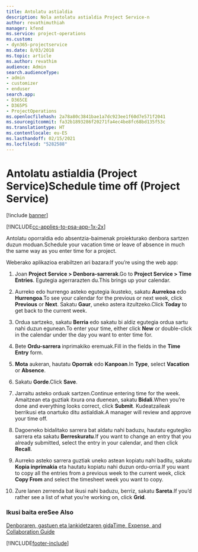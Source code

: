```yaml
---
title: Antolatu astialdia
description: Nola antolatu astialdia Project Service-n
author: revathimuthiah
manager: kfend
ms.service: project-operations
ms.custom:
- dyn365-projectservice
ms.date: 8/03/2018
ms.topic: article
ms.author: revathim
audience: Admin
search.audienceType:
- admin
- customizer
- enduser
search.app:
- D365CE
- D365PS
- ProjectOperations
ms.openlocfilehash: 2a78a80c3841bae1a7dc923ee1f60d7e571f2041
ms.sourcegitcommit: fa32b1893286f20271fa4ec4be8fc68bd135f53c
ms.translationtype: HT
ms.contentlocale: eu-ES
ms.lasthandoff: 02/15/2021
ms.locfileid: "5282588"
---
```

# <a name="schedule-time-off-project-service"></a><span data-ttu-id="ab525-103">Antolatu astialdia (Project Service)</span><span class="sxs-lookup"><span data-stu-id="ab525-103">Schedule time off (Project Service)</span></span>

[!include [banner](../includes/psa-now-project-operations.md)]

[!INCLUDE[cc-applies-to-psa-app-1x-2x](../includes/cc-applies-to-psa-app-1x-2x.md)]

<span data-ttu-id="ab525-104">Antolatu oporraldia edo absentzia-baimenak proiekturako denbora sartzen duzun moduan.</span><span class="sxs-lookup"><span data-stu-id="ab525-104">Schedule your vacation time or leave of absence in much the same way as you enter time for a project.</span></span>  
  
 <span data-ttu-id="ab525-105">Weberako aplikazioa erabiltzen ari bazara:</span><span class="sxs-lookup"><span data-stu-id="ab525-105">If you’re using the web app:</span></span>  
  
1.  <span data-ttu-id="ab525-106">Joan **Project Service > Denbora-sarrerak**.</span><span class="sxs-lookup"><span data-stu-id="ab525-106">Go to **Project Service > Time Entries**.</span></span> <span data-ttu-id="ab525-107">Egutegia agerrarazten du.</span><span class="sxs-lookup"><span data-stu-id="ab525-107">This brings up your calendar.</span></span>  
  
2.  <span data-ttu-id="ab525-108">Aurreko edo hurrengo asteko egutegia ikusteko, sakatu **Aurrekoa** edo **Hurrengoa**.</span><span class="sxs-lookup"><span data-stu-id="ab525-108">To see your calendar for the previous or next week, click **Previous** or **Next**.</span></span> <span data-ttu-id="ab525-109">Sakatu **Gaur**, uneko astera itzultzeko.</span><span class="sxs-lookup"><span data-stu-id="ab525-109">Click **Today** to get back to the current week.</span></span>  
  
3.  <span data-ttu-id="ab525-110">Ordua sartzeko, sakatu **Berria** edo sakatu bi aldiz egutegia ordua sartu nahi duzun egunean.</span><span class="sxs-lookup"><span data-stu-id="ab525-110">To enter your time, either click **New** or double-click in the calendar under the day you want to enter time for.</span></span>  
  
4.  <span data-ttu-id="ab525-111">Bete **Ordu-sarrera** inprimakiko eremuak.</span><span class="sxs-lookup"><span data-stu-id="ab525-111">Fill in the fields in the **Time Entry** form.</span></span>  
  
5.  <span data-ttu-id="ab525-112">**Mota** aukeran, hautatu **Oporrak** edo **Kanpoan**.</span><span class="sxs-lookup"><span data-stu-id="ab525-112">In **Type**, select **Vacation** or **Absence**.</span></span>  
  
6.  <span data-ttu-id="ab525-113">Sakatu **Gorde**.</span><span class="sxs-lookup"><span data-stu-id="ab525-113">Click **Save**.</span></span>  
  
7.  <span data-ttu-id="ab525-114">Jarraitu asteko orduak sartzen.</span><span class="sxs-lookup"><span data-stu-id="ab525-114">Continue entering time for the week.</span></span> <span data-ttu-id="ab525-115">Amaitzean eta guztiak itxura ona duenean, sakatu **Bidali**.</span><span class="sxs-lookup"><span data-stu-id="ab525-115">When you’re done and everything looks correct, click **Submit**.</span></span> <span data-ttu-id="ab525-116">Kudeatzaileak berrikusi eta onartuko ditu astialdiak.</span><span class="sxs-lookup"><span data-stu-id="ab525-116">A manager will review and approve your time off.</span></span>  
  
8.  <span data-ttu-id="ab525-117">Dagoeneko bidalitako sarrera bat aldatu nahi baduzu, hautatu egutegiko sarrera eta sakatu **Berreskuratu**.</span><span class="sxs-lookup"><span data-stu-id="ab525-117">If you want to change an entry that you already submitted, select the entry in your calendar, and then click **Recall**.</span></span>  
  
9. <span data-ttu-id="ab525-118">Aurreko asteko sarrera guztiak uneko astean kopiatu nahi baditu, sakatu **Kopia inprimakia** eta hautatu kopiatu nahi duzun ordu-orria.</span><span class="sxs-lookup"><span data-stu-id="ab525-118">If you want to copy all the entries from a previous week to the current week, click **Copy From** and select the timesheet week you want to copy.</span></span>  
  
10. <span data-ttu-id="ab525-119">Zure lanen zerrenda bat ikusi nahi baduzu, berriz, sakatu **Sareta**.</span><span class="sxs-lookup"><span data-stu-id="ab525-119">If you’d rather see a list of what you’re working on, click **Grid**.</span></span>  
  
### <a name="see-also"></a><span data-ttu-id="ab525-120">Ikusi baita ere</span><span class="sxs-lookup"><span data-stu-id="ab525-120">See Also</span></span>  
 [<span data-ttu-id="ab525-121">Denboraren, gastuen eta lankidetzaren gida</span><span class="sxs-lookup"><span data-stu-id="ab525-121">Time, Expense, and Collaboration Guide</span></span>](../psa/time-expense-collaboration-guide.md)


[!INCLUDE[footer-include](../includes/footer-banner.md)]